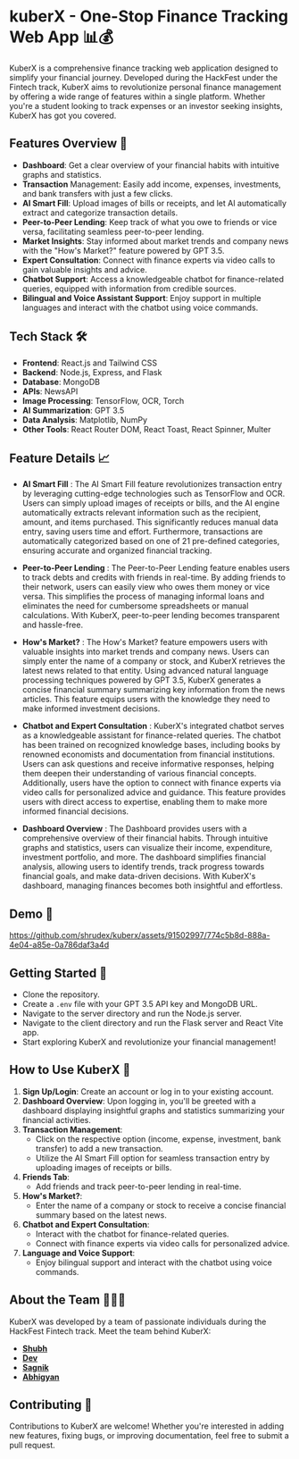 # kuberX - One-Stop Finance Tracking Web App 📊💰

KuberX is a comprehensive finance tracking web application designed to simplify your financial journey. Developed during the HackFest under the Fintech track, KuberX aims to revolutionize personal finance management by offering a wide range of features within a single platform. Whether you're a student looking to track expenses or an investor seeking insights, KuberX has got you covered.

## Features Overview 🚀

- **Dashboard**: Get a clear overview of your financial habits with intuitive graphs and statistics.
- **Transaction** Management: Easily add income, expenses, investments, and bank transfers with just a few clicks.
- **AI Smart Fill**: Upload images of bills or receipts, and let AI automatically extract and categorize transaction details.
- **Peer-to-Peer Lending**: Keep track of what you owe to friends or vice versa, facilitating seamless peer-to-peer lending.
- **Market Insights**: Stay informed about market trends and company news with the "How's Market?" feature powered by GPT 3.5.
- **Expert Consultation**: Connect with finance experts via video calls to gain valuable insights and advice.
- **Chatbot Support**: Access a knowledgeable chatbot for finance-related queries, equipped with information from credible sources.
- **Bilingual and Voice Assistant Support**: Enjoy support in multiple languages and interact with the chatbot using voice commands.

## Tech Stack 🛠️

- **Frontend**: React.js and Tailwind CSS
- **Backend**: Node.js, Express, and Flask
- **Database**: MongoDB
- **APIs**: NewsAPI
- **Image Processing**: TensorFlow, OCR, Torch
- **AI Summarization**: GPT 3.5
- **Data Analysis**: Matplotlib, NumPy
- **Other Tools**: React Router DOM, React Toast, React Spinner, Multer

## Feature Details 📈

- **AI Smart Fill** : The AI Smart Fill feature revolutionizes transaction entry by leveraging cutting-edge technologies such as TensorFlow and OCR. Users can simply upload images of receipts or bills, and the AI engine automatically extracts relevant information such as the recipient, amount, and items purchased. This significantly reduces manual data entry, saving users time and effort. Furthermore, transactions are automatically categorized based on one of 21 pre-defined categories, ensuring accurate and organized financial tracking.

- **Peer-to-Peer Lending** : The Peer-to-Peer Lending feature enables users to track debts and credits with friends in real-time. By adding friends to their network, users can easily view who owes them money or vice versa. This simplifies the process of managing informal loans and eliminates the need for cumbersome spreadsheets or manual calculations. With KuberX, peer-to-peer lending becomes transparent and hassle-free.

- **How's Market?** : The How's Market? feature empowers users with valuable insights into market trends and company news. Users can simply enter the name of a company or stock, and KuberX retrieves the latest news related to that entity. Using advanced natural language processing techniques powered by GPT 3.5, KuberX generates a concise financial summary summarizing key information from the news articles. This feature equips users with the knowledge they need to make informed investment decisions.

- **Chatbot and Expert Consultation** : KuberX's integrated chatbot serves as a knowledgeable assistant for finance-related queries. The chatbot has been trained on recognized knowledge bases, including books by renowned economists and documentation from financial institutions. Users can ask questions and receive informative responses, helping them deepen their understanding of various financial concepts. Additionally, users have the option to connect with finance experts via video calls for personalized advice and guidance. This feature provides users with direct access to expertise, enabling them to make more informed financial decisions.

- **Dashboard Overview** : The Dashboard provides users with a comprehensive overview of their financial habits. Through intuitive graphs and statistics, users can visualize their income, expenditure, investment portfolio, and more. The dashboard simplifies financial analysis, allowing users to identify trends, track progress towards financial goals, and make data-driven decisions. With KuberX's dashboard, managing finances becomes both insightful and effortless.

## Demo 📸

https://github.com/shrudex/kuberx/assets/91502997/774c5b8d-888a-4e04-a85e-0a786daf3a4d

## Getting Started 🏁

- Clone the repository.
- Create a `.env` file with your GPT 3.5 API key and MongoDB URL.
- Navigate to the server directory and run the Node.js server.
- Navigate to the client directory and run the Flask server and React Vite app.
- Start exploring KuberX and revolutionize your financial management!

## How to Use KuberX 🤔

1. **Sign Up/Login**: Create an account or log in to your existing account.
2. **Dashboard Overview**: Upon logging in, you'll be greeted with a dashboard displaying insightful graphs and statistics summarizing your financial activities.
3. **Transaction Management**:
   - Click on the respective option (income, expense, investment, bank transfer) to add a new transaction.
   - Utilize the AI Smart Fill option for seamless transaction entry by uploading images of receipts or bills.
4. **Friends Tab**:
   - Add friends and track peer-to-peer lending in real-time.
5. **How's Market?**:
   - Enter the name of a company or stock to receive a concise financial summary based on the latest news.
6. **Chatbot and Expert Consultation**:
   - Interact with the chatbot for finance-related queries.
   - Connect with finance experts via video calls for personalized advice.
7. **Language and Voice Support**:
   - Enjoy bilingual support and interact with the chatbot using voice commands.

## About the Team 🙋🏻‍♂️

KuberX was developed by a team of passionate individuals during the HackFest Fintech track. Meet the team behind KuberX:

- **[Shubh](https://github.com/shrudex)**
- **[Dev](https://github.com/devt-10)**
- **[Sagnik](https://github.com/svgnix)**
- **[Abhigyan](https://github.com/abhigyanbasak248)**

## Contributing 🤝

Contributions to KuberX are welcome! Whether you're interested in adding new features, fixing bugs, or improving documentation, feel free to submit a pull request.
